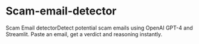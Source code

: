 # Scam-email-detector
Scam Email detectorDetect potential scam emails using OpenAI GPT-4 and Streamlit. Paste an email, get a verdict and reasoning instantly.
